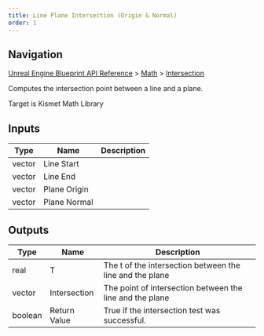 ```yaml
---
title: Line Plane Intersection (Origin & Normal)
order: 1
---
```

## Navigation

[Unreal Engine Blueprint API Reference](https://dev.epicgames.com/documentation/en-us/unreal-engine/BlueprintAPI) > [Math](https://dev.epicgames.com/documentation/en-us/unreal-engine/BlueprintAPI/Math) > [Intersection](https://dev.epicgames.com/documentation/en-us/unreal-engine/BlueprintAPI/Math/Intersection)

Computes the intersection point between a line and a plane.

Target is Kismet Math Library

## Inputs

| Type | Name | Description |
| --- | --- | --- |
| vector | Line Start |  |
| vector | Line End |  |
| vector | Plane Origin |  |
| vector | Plane Normal |  |

## Outputs

| Type | Name | Description |
| --- | --- | --- |
| real | T | The t of the intersection between the line and the plane |
| vector | Intersection | The point of intersection between the line and the plane |
| boolean | Return Value | True if the intersection test was successful. |
